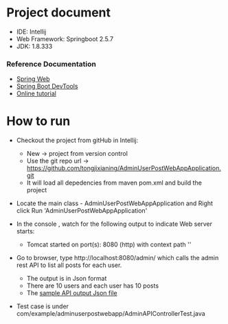 # Project document

* IDE: Intellij
* Web Framework: Springboot 2.5.7
* JDK: 1.8.333

### Reference Documentation

* [Spring Web](https://docs.spring.io/spring-boot/docs/3.0.5/reference/htmlsingle/#web)
* [Spring Boot DevTools](https://docs.spring.io/spring-boot/docs/3.0.5/reference/htmlsingle/#using.devtools)
* [Online tutorial](https://www.concretepage.com/spring-5/spring-resttemplate-getforobject)


# How to run

* Checkout the project from gitHub in Intellij: 
    - New -> project from version control 
    - Use the git repo url -> https://github.com/tongjixianing/AdminUserPostWebAppApplication.git
    - It will load all depedencies from maven pom.xml and build the project

* Locate the main class - AdminUserPostWebAppApplication and Right click Run 'AdminUserPostWebAppApplication'

* In the console , watch for the following output to indicate Web server starts:

   - Tomcat started on port(s): 8080 (http) with context path ''

* Go to browser, type http://localhost:8080/admin/ which calls the admin rest API to list all posts for each user. 
  - The output is in Json format
  - There are 10 users and each user has 10 posts
  - The [sample API output Json file](https://github.com/tongjixianing/AdminUserPostWebAppApplication/blob/master/alluserposts.json)

* Test case is under com/example/adminuserpostwebapp/AdminAPIControllerTest.java
